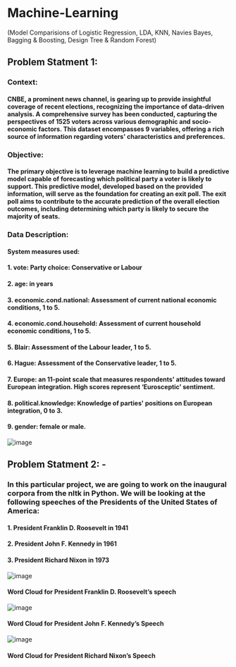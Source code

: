# Machine-Learning 
(Model Comparisions of Logistic Regression, LDA, KNN, Navies Bayes, Bagging & Boosting, Design Tree & Random Forest)
## Problem Statment 1:
### Context:
#### CNBE, a prominent news channel, is gearing up to provide insightful coverage of recent elections, recognizing the importance of data-driven analysis. A comprehensive survey has been conducted, capturing the perspectives of 1525 voters across various demographic and socio-economic factors. This dataset encompasses 9 variables, offering a rich source of information regarding voters' characteristics and preferences.
### Objective:
#### The primary objective is to leverage machine learning to build a predictive model capable of forecasting which political party a voter is likely to support. This predictive model, developed based on the provided information, will serve as the foundation for creating an exit poll. The exit poll aims to contribute to the accurate prediction of the overall election outcomes, including determining which party is likely to secure the majority of seats.
### Data Description:
#### System measures used:
#### 1. vote: Party choice: Conservative or Labour
#### 2. age: in years
#### 3. economic.cond.national: Assessment of current national economic conditions, 1 to 5.
#### 4. economic.cond.household: Assessment of current household economic conditions, 1 to 5.
#### 5. Blair: Assessment of the Labour leader, 1 to 5.
#### 6. Hague: Assessment of the Conservative leader, 1 to 5.
#### 7. Europe: an 11-point scale that measures respondents' attitudes toward European integration. High scores represent ‘Eurosceptic’ sentiment.
#### 8. political.knowledge: Knowledge of parties' positions on European integration, 0 to 3.
#### 9. gender: female or male.

![image](https://github.com/user-attachments/assets/0d8f39a5-23f2-4ad2-b493-881ea23d3871)

## Problem Statment 2: -
### In this particular project, we are going to work on the inaugural corpora from the nltk in Python. We will be looking at the following speeches of the Presidents of the United States of America:
#### 1.	President Franklin D. Roosevelt in 1941
#### 2.	President John F. Kennedy in 1961
#### 3.	President Richard Nixon in 1973

![image](https://github.com/user-attachments/assets/7bcb7bd5-264d-4841-84c6-f3441ca2cd4b)
####           Word Cloud for President Franklin D. Roosevelt’s speech 

![image](https://github.com/user-attachments/assets/e768752e-ef16-46ed-b702-4febc76e7dbd)
####           Word Cloud for President John F. Kennedy’s Speech 

![image](https://github.com/user-attachments/assets/fadc912a-0351-4b1d-a166-ada4156999bc)
####           Word Cloud for President Richard Nixon’s Speech 




